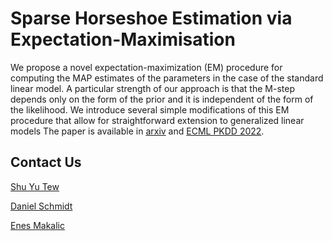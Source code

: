 # Sparse Horseshoe Estimation via Expectation-Maximisation

We propose a novel expectation-maximization (EM) procedure for computing the MAP estimates of the parameters in the case of the standard linear model. A particular strength of our 
approach is that the M-step depends only on the form of the prior and it is independent of the form of the likelihood. We introduce several simple modifications of this EM procedure that allow for straightforward extension to generalized linear models
The paper is available in [arxiv](https://arxiv.org/pdf/2211.03248.pdf) and [ECML PKDD 2022](https://2022.ecmlpkdd.org/wp-content/uploads/2022/09/sub_441.pdf). 


## Contact Us
[Shu Yu Tew](mailto:shu.tew@monash.edu)

[Daniel Schmidt](mailto:daniel.schmidt@monash.edu) 

[Enes Makalic](mailto:admin@cloudhadoop.com) 
